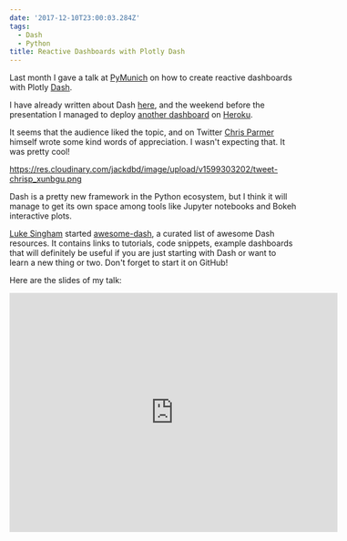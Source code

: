 ```yaml
---
date: '2017-12-10T23:00:03.284Z'
tags:
  - Dash
  - Python
title: Reactive Dashboards with Plotly Dash
---
```


Last month I gave a talk at [PyMunich](https://www.meetup.com/it-IT/PyMunich/) on how to create reactive dashboards with Plotly [Dash](https://plot.ly/products/dash/).

I have already written about Dash [here](https://www.giacomodebidda.com/posts/visualize-earthquakes-with-plotly-dash/), and the weekend before the presentation I managed to deploy [another dashboard](https://github.com/jackdbd/dash-fda) on [Heroku](https://mighty-garden-67470.herokuapp.com/).

It seems that the audience liked the topic, and on Twitter [Chris Parmer](https://github.com/chriddyp) himself wrote some kind words of appreciation. I wasn't expecting that. It was pretty cool!

https://res.cloudinary.com/jackdbd/image/upload/v1599303202/tweet-chrisp_xunbgu.png

Dash is a pretty new framework in the Python ecosystem, but I think it will manage to get its own space among tools like Jupyter notebooks and Bokeh interactive plots.

[Luke Singham](https://github.com/ucg8j) started [awesome-dash](https://github.com/Acrotrend/awesome-dash), a curated list of awesome Dash resources. It contains links to tutorials, code snippets, example dashboards that will definitely be useful if you are just starting with Dash or want to learn a new thing or two. Don't forget to start it on GitHub!

Here are the slides of my talk:

<iframe src="https://slides.com/jackdbd/deck/embed" width="576" height="420" scrolling="no" frameborder="0" webkitallowfullscreen mozallowfullscreen allowfullscreen></iframe>
